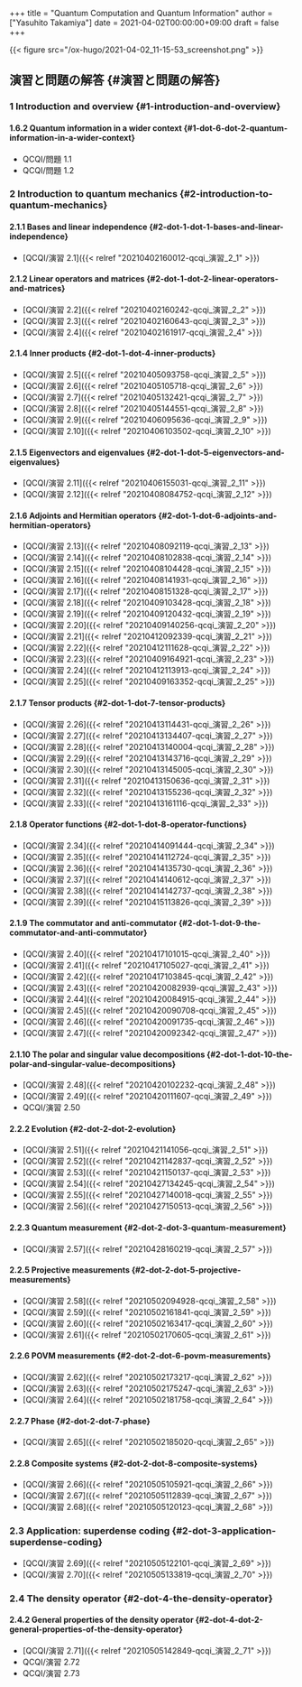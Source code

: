 +++
title = "Quantum Computation and Quantum Information"
author = ["Yasuhito Takamiya"]
date = 2021-04-02T00:00:00+09:00
draft = false
+++

{{< figure src="/ox-hugo/2021-04-02_11-15-53_screenshot.png" >}}


## 演習と問題の解答 {#演習と問題の解答}


### 1 Introduction and overview {#1-introduction-and-overview}


#### 1.6.2 Quantum information in a wider context {#1-dot-6-dot-2-quantum-information-in-a-wider-context}

-   QCQI/問題 1.1
-   QCQI/問題 1.2


### 2 Introduction to quantum mechanics {#2-introduction-to-quantum-mechanics}


#### 2.1.1 Bases and linear independence {#2-dot-1-dot-1-bases-and-linear-independence}

-   [QCQI/演習 2.1]({{< relref "20210402160012-qcqi_演習_2_1" >}})


#### 2.1.2 Linear operators and matrices {#2-dot-1-dot-2-linear-operators-and-matrices}

-   [QCQI/演習 2.2]({{< relref "20210402160242-qcqi_演習_2_2" >}})
-   [QCQI/演習 2.3]({{< relref "20210402160643-qcqi_演習_2_3" >}})
-   [QCQI/演習 2.4]({{< relref "20210402161917-qcqi_演習_2_4" >}})


#### 2.1.4 Inner products {#2-dot-1-dot-4-inner-products}

-   [QCQI/演習 2.5]({{< relref "20210405093758-qcqi_演習_2_5" >}})
-   [QCQI/演習 2.6]({{< relref "20210405105718-qcqi_演習_2_6" >}})
-   [QCQI/演習 2.7]({{< relref "20210405132421-qcqi_演習_2_7" >}})
-   [QCQI/演習 2.8]({{< relref "20210405144551-qcqi_演習_2_8" >}})
-   [QCQI/演習 2.9]({{< relref "20210406095636-qcqi_演習_2_9" >}})
-   [QCQI/演習 2.10]({{< relref "20210406103502-qcqi_演習_2_10" >}})


#### 2.1.5 Eigenvectors and eigenvalues {#2-dot-1-dot-5-eigenvectors-and-eigenvalues}

-   [QCQI/演習 2.11]({{< relref "20210406155031-qcqi_演習_2_11" >}})
-   [QCQI/演習 2.12]({{< relref "20210408084752-qcqi_演習_2_12" >}})


#### 2.1.6 Adjoints and Hermitian operators {#2-dot-1-dot-6-adjoints-and-hermitian-operators}

-   [QCQI/演習 2.13]({{< relref "20210408092119-qcqi_演習_2_13" >}})
-   [QCQI/演習 2.14]({{< relref "20210408102838-qcqi_演習_2_14" >}})
-   [QCQI/演習 2.15]({{< relref "20210408104428-qcqi_演習_2_15" >}})
-   [QCQI/演習 2.16]({{< relref "20210408141931-qcqi_演習_2_16" >}})
-   [QCQI/演習 2.17]({{< relref "20210408151328-qcqi_演習_2_17" >}})
-   [QCQI/演習 2.18]({{< relref "20210409103428-qcqi_演習_2_18" >}})
-   [QCQI/演習 2.19]({{< relref "20210409120432-qcqi_演習_2_19" >}})
-   [QCQI/演習 2.20]({{< relref "20210409140256-qcqi_演習_2_20" >}})
-   [QCQI/演習 2.21]({{< relref "20210412092339-qcqi_演習_2_21" >}})
-   [QCQI/演習 2.22]({{< relref "20210412111628-qcqi_演習_2_22" >}})
-   [QCQI/演習 2.23]({{< relref "20210409164921-qcqi_演習_2_23" >}})
-   [QCQI/演習 2.24]({{< relref "20210412113913-qcqi_演習_2_24" >}})
-   [QCQI/演習 2.25]({{< relref "20210409163352-qcqi_演習_2_25" >}})


#### 2.1.7 Tensor products {#2-dot-1-dot-7-tensor-products}

-   [QCQI/演習 2.26]({{< relref "20210413114431-qcqi_演習_2_26" >}})
-   [QCQI/演習 2.27]({{< relref "20210413134407-qcqi_演習_2_27" >}})
-   [QCQI/演習 2.28]({{< relref "20210413140004-qcqi_演習_2_28" >}})
-   [QCQI/演習 2.29]({{< relref "20210413143716-qcqi_演習_2_29" >}})
-   [QCQI/演習 2.30]({{< relref "20210413145005-qcqi_演習_2_30" >}})
-   [QCQI/演習 2.31]({{< relref "20210413150636-qcqi_演習_2_31" >}})
-   [QCQI/演習 2.32]({{< relref "20210413155236-qcqi_演習_2_32" >}})
-   [QCQI/演習 2.33]({{< relref "20210413161116-qcqi_演習_2_33" >}})


#### 2.1.8 Operator functions {#2-dot-1-dot-8-operator-functions}

-   [QCQI/演習 2.34]({{< relref "20210414091444-qcqi_演習_2_34" >}})
-   [QCQI/演習 2.35]({{< relref "20210414112724-qcqi_演習_2_35" >}})
-   [QCQI/演習 2.36]({{< relref "20210414135730-qcqi_演習_2_36" >}})
-   [QCQI/演習 2.37]({{< relref "20210414140612-qcqi_演習_2_37" >}})
-   [QCQI/演習 2.38]({{< relref "20210414142737-qcqi_演習_2_38" >}})
-   [QCQI/演習 2.39]({{< relref "20210415113826-qcqi_演習_2_39" >}})


#### 2.1.9 The commutator and anti-commutator {#2-dot-1-dot-9-the-commutator-and-anti-commutator}

-   [QCQI/演習 2.40]({{< relref "20210417101015-qcqi_演習_2_40" >}})
-   [QCQI/演習 2.41]({{< relref "20210417105027-qcqi_演習_2_41" >}})
-   [QCQI/演習 2.42]({{< relref "20210417103845-qcqi_演習_2_42" >}})
-   [QCQI/演習 2.43]({{< relref "20210420082939-qcqi_演習_2_43" >}})
-   [QCQI/演習 2.44]({{< relref "20210420084915-qcqi_演習_2_44" >}})
-   [QCQI/演習 2.45]({{< relref "20210420090708-qcqi_演習_2_45" >}})
-   [QCQI/演習 2.46]({{< relref "20210420091735-qcqi_演習_2_46" >}})
-   [QCQI/演習 2.47]({{< relref "20210420092342-qcqi_演習_2_47" >}})


#### 2.1.10 The polar and singular value decompositions {#2-dot-1-dot-10-the-polar-and-singular-value-decompositions}

-   [QCQI/演習 2.48]({{< relref "20210420102232-qcqi_演習_2_48" >}})
-   [QCQI/演習 2.49]({{< relref "20210420111607-qcqi_演習_2_49" >}})
-   QCQI/演習 2.50


#### 2.2.2 Evolution {#2-dot-2-dot-2-evolution}

-   [QCQI/演習 2.51]({{< relref "20210421141056-qcqi_演習_2_51" >}})
-   [QCQI/演習 2.52]({{< relref "20210421142837-qcqi_演習_2_52" >}})
-   [QCQI/演習 2.53]({{< relref "20210421150137-qcqi_演習_2_53" >}})
-   [QCQI/演習 2.54]({{< relref "20210427134245-qcqi_演習_2_54" >}})
-   [QCQI/演習 2.55]({{< relref "20210427140018-qcqi_演習_2_55" >}})
-   [QCQI/演習 2.56]({{< relref "20210427150513-qcqi_演習_2_56" >}})


#### 2.2.3 Quantum measurement {#2-dot-2-dot-3-quantum-measurement}

-   [QCQI/演習 2.57]({{< relref "20210428160219-qcqi_演習_2_57" >}})


#### 2.2.5 Projective measurements {#2-dot-2-dot-5-projective-measurements}

-   [QCQI/演習 2.58]({{< relref "20210502094928-qcqi_演習_2_58" >}})
-   [QCQI/演習 2.59]({{< relref "20210502161841-qcqi_演習_2_59" >}})
-   [QCQI/演習 2.60]({{< relref "20210502163417-qcqi_演習_2_60" >}})
-   [QCQI/演習 2.61]({{< relref "20210502170605-qcqi_演習_2_61" >}})


#### 2.2.6 POVM measurements {#2-dot-2-dot-6-povm-measurements}

-   [QCQI/演習 2.62]({{< relref "20210502173217-qcqi_演習_2_62" >}})
-   [QCQI/演習 2.63]({{< relref "20210502175247-qcqi_演習_2_63" >}})
-   [QCQI/演習 2.64]({{< relref "20210502181758-qcqi_演習_2_64" >}})


#### 2.2.7 Phase {#2-dot-2-dot-7-phase}

-   [QCQI/演習 2.65]({{< relref "20210502185020-qcqi_演習_2_65" >}})


#### 2.2.8 Composite systems {#2-dot-2-dot-8-composite-systems}

-   [QCQI/演習 2.66]({{< relref "20210505105921-qcqi_演習_2_66" >}})
-   [QCQI/演習 2.67]({{< relref "20210505112839-qcqi_演習_2_67" >}})
-   [QCQI/演習 2.68]({{< relref "20210505120123-qcqi_演習_2_68" >}})


### 2.3 Application: superdense coding {#2-dot-3-application-superdense-coding}

-   [QCQI/演習 2.69]({{< relref "20210505122101-qcqi_演習_2_69" >}})
-   [QCQI/演習 2.70]({{< relref "20210505133819-qcqi_演習_2_70" >}})


### 2.4 The density operator {#2-dot-4-the-density-operator}


#### 2.4.2 General properties of the density operator {#2-dot-4-dot-2-general-properties-of-the-density-operator}

-   [QCQI/演習 2.71]({{< relref "20210505142849-qcqi_演習_2_71" >}})
-   QCQI/演習 2.72
-   QCQI/演習 2.73
